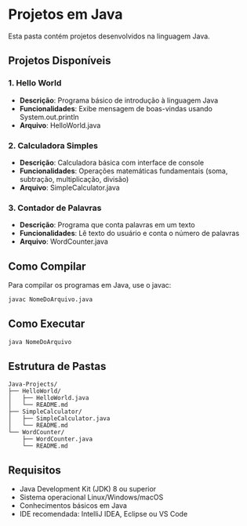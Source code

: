 # Projetos em Java

Esta pasta contém projetos desenvolvidos na linguagem Java.

## Projetos Disponíveis

### 1. Hello World
- **Descrição**: Programa básico de introdução à linguagem Java
- **Funcionalidades**: Exibe mensagem de boas-vindas usando System.out.println
- **Arquivo**: HelloWorld.java

### 2. Calculadora Simples
- **Descrição**: Calculadora básica com interface de console
- **Funcionalidades**: Operações matemáticas fundamentais (soma, subtração, multiplicação, divisão)
- **Arquivo**: SimpleCalculator.java

### 3. Contador de Palavras
- **Descrição**: Programa que conta palavras em um texto
- **Funcionalidades**: Lê texto do usuário e conta o número de palavras
- **Arquivo**: WordCounter.java

## Como Compilar

Para compilar os programas em Java, use o javac:

```bash
javac NomeDoArquivo.java
```

## Como Executar

```bash
java NomeDoArquivo
```

## Estrutura de Pastas

```
Java-Projects/
├── HelloWorld/
│   ├── HelloWorld.java
│   └── README.md
├── SimpleCalculator/
│   ├── SimpleCalculator.java
│   └── README.md
└── WordCounter/
    ├── WordCounter.java
    └── README.md
```

## Requisitos

- Java Development Kit (JDK) 8 ou superior
- Sistema operacional Linux/Windows/macOS
- Conhecimentos básicos em Java
- IDE recomendada: IntelliJ IDEA, Eclipse ou VS Code
